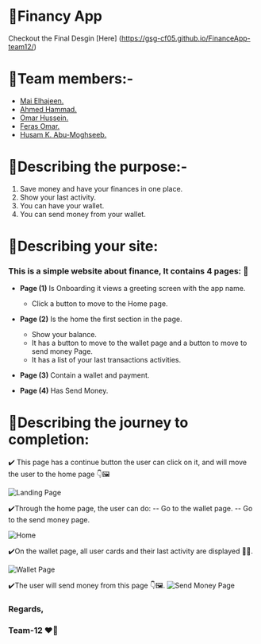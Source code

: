 # 📌Financy App

Checkout the Final Desgin [Here] (https://gsg-cf05.github.io/FinanceApp-team12/)

# 📌Team members:-

- [Mai Elhajeen.](https://github.com/Mai-Elhajeen)
- [Ahmed Hammad.](https://github.com/ahmedhmmad)
- [Omar Hussein.](https://github.com/omarkhalid1998)
- [Feras Omar.](https://github.com/ferasomar2)
- [Husam K. Abu-Moghseeb.](https://github.com/husamkamal)

# 📌Describing the purpose:-

1. Save money and have your finances in one place.
1. Show your last activity.
1. You can have your wallet.
1. You can send money from your wallet.

# 📌Describing your site:

### This is a simple website about finance, It contains 4 pages: :100:

- **Page (1)** Is Onboarding it views a greeting screen with the app name.

  - Click a button to move to the Home page.

- **Page (2)** Is the home the first section in the page.

  - Show your balance.
  - It has a button to move to the wallet page and a button to move to send money Page.
  - It has a list of your last transactions activities.

- **Page (3)** Contain a wallet and payment.

- **Page (4)** Has Send Money.

# 📌Describing the journey to completion:

✔️ This page has a continue button the user can click on it, and will move the user to the home page 👇🖼️

![Landing Page](https://i.imgur.com/MTdrFCc.png)

✔️Through the home page, the user can do:
-- Go to the wallet page.
-- Go to the send money page.

![Home](https://i.imgur.com/4kGltkX.png)

✔️On the wallet page, all user cards and their last activity are displayed 👩‍💻.

![Wallet Page](https://i.imgur.com/Q0Vl8yW.png)

✔️The user will send money from this page 👇🖼️.
![Send Money Page](https://i.imgur.com/jStLr77.png)

### Regards,

### Team-12 ❤️‍🔥
